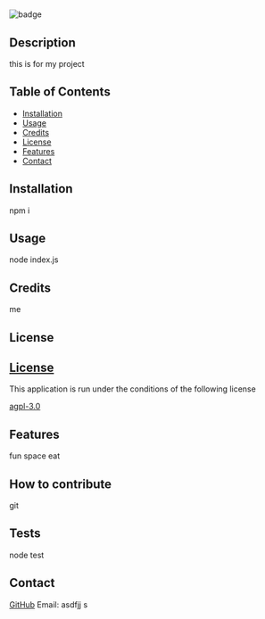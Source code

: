 
  # <readme>
  ![badge](https://img.shields.io/static/v1?label=License&message=agpl-3.0&color=blue)
  ## Description
  this is for my project

  ## Table of Contents
  - [Installation](#installation)
  - [Usage](#usage)
  - [Credits](#credits)
  - [License](#license)
  - [Features](#features)
  - [Contact](#contact)

  ## Installation
  npm i

  ## Usage
  node index.js

  ## Credits
  me

  ## License
  
  ## [License](#table-of-contents)
  
  This application is run under the conditions of the following license
  
  [agpl-3.0](https://choosealicense.com/licenses/agpl-3.0/)

  ## Features
  fun space eat
  
  ## How to contribute
  git

  ## Tests
  node test

  ## Contact
  [GitHub](https://github.com/DlonMusk)
  Email: asdfjj
  s
